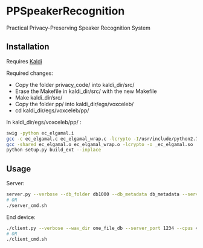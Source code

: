 # PPSpeakerRecognition
Practical Privacy-Preserving Speaker Recognition System
## Installation
Requires [Kaldi](https://github.com/kaldi-asr/kaldi)

Required changes:
- Copy the folder privacy_code/ into kaldi_dir/src/
- Erase the Makefile in kaldi_dir/src/ with the new Makefile
- Make kaldi_dir/src/
- Copy the folder pp/ into kaldi_dir/egs/voxceleb/
- cd kaldi_dir/egs/voxceleb/pp/

In kaldi_dir/egs/voxceleb/pp/ :
```bash
swig -python ec_elgamal.i
gcc -c ec_elgamal.c ec_elgamal_wrap.c -lcrypto -I/usr/include/python2.7 -fPIC
gcc -shared ec_elgamal.o ec_elgamal_wrap.o -lcrypto -o _ec_elgamal.so
python setup.py build_ext --inplace
```

## Usage
Server:
```bash
server.py --verbose --db_folder db1000 --db_metadata db_metadata --server_port 1234 --cpus 16
# OR
./server_cmd.sh
```

End device:
```bash
./client.py --verbose --wav_dir one_file_db --server_port 1234 --cpus 4 --wav one_file_db/wav/id10270/5r0dWxy17C8/00015.wav --dby_portion 1
# OR
./client_cmd.sh
```
